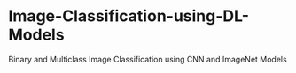 # Image-Classification-using-DL-Models
Binary and Multiclass Image Classification using CNN and ImageNet Models
